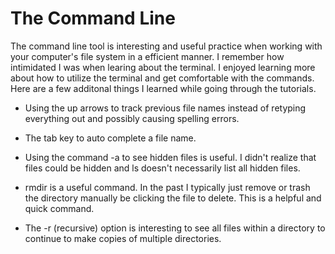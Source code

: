 # The Command Line

The command line tool is interesting and useful practice when working with your computer's file system in a efficient manner. I remember how intimidated I was when learing about the terminal. I enjoyed learning more about how to utilize the terminal and get comfortable with the commands. Here are a few additonal things I learned while going through the tutorials.

- Using the up arrows to track previous file names instead of retyping everything out and possibly causing spelling errors.

- The tab key to auto complete a file name.

- Using the command -a to see hidden files is useful. I didn't realize that files could be hidden and ls doesn't necessarily list all hidden files.

- rmdir is a useful command. In the past I typically just remove or trash the directory manually be clicking the file to delete. This is a helpful and quick command.

- The -r (recursive) option is interesting to see all files within a directory to continue to make copies of multiple directories.